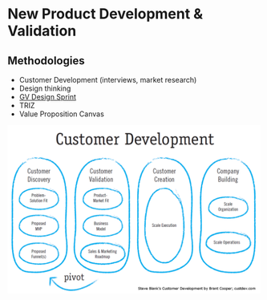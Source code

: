# New Product Development & Validation

## Methodologies

* Customer Development \(interviews, market research\)
* Design thinking
* [GV Design Sprint](https://www.gv.com/sprint/)
* TRIZ
* Value Proposition Canvas

![](../.gitbook/assets/image%20%2873%29.png)

